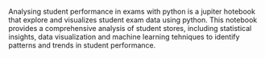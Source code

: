 
Analysing student performance in exams with python is a jupiter hotebook that explore and visualizes student exam data using python. 
This notebook provides a comprehensive analysis of student stores, including statistical insights, data visualization 
and machine learning tehniques to identify patterns and trends in student performance.
